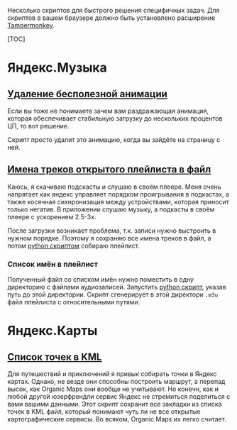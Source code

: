 Несколько скриптов для быстрого решения специфичных задач.
Для скриптов в вашем браузере должно быть установлено расширение [Tampermonkey](https://www.tampermonkey.net/).

[TOC]

# Яндекс.Музыка

## [Удаление бесполезной анимации](YandexMusic-rup-animation-remover.user.js)

Если вы тоже не понимаете зачем вам раздражающая анимация, которая обеспечивает стабильную загрузку до нескольких процентов ЦП, то вот решение.

Скрипт просто удалит это анимацию, когда вы зайдёте на страницу с ней.

## [Имена треков открытого плейлиста в файл](YandexMusic-collectTrackNames.user.js)

Каюсь, я скачиваю подскасты и слушаю в своём плеере. Меня очень напрягает как яндекс управляет порядком проигрывания в подкастах, а также косячная сихнронизация между устройствами, которая приносит только негатив. В приложении слушаю музыку, а подкасты в своём плеере с ускорением 2.5-3х.

После загрузки возникает проблема, т.к. записи нужно выстроить в нужном порядке. Поэтому я сохраняю все имена треков в файл, а потом [python скриптом](create_playlist.py) собираю плейлист.

### Список имён в плейлист

Полученный файл со списком имён нужно поместить в одну директорию с файлами аудиозаписей. Запустить [python скрипт](create_playlist.py), указав путь до этой директории. Скрипт сгенерирует в этой директори `.m3u` файл плейлиста с относительными путями.

# Яндекс.Карты

## [Список точек в KML](Yandex.map-bookmarks-to-KML.user.js)

Для путешествий и приключений я привык собирать точки в Яндекс картах. Однако, не везде они способны построить маршрут, а перепад высок, как Organic Maps они вообще не учитывают.  Но конечн, как и любой другой юзерфрендли сервис Яндекс не стремиться поделиться с вами вашими данными.
Этот скрипт сохранит все закладки из списка точек в KML файл, который понимают чуть ли не все открытые картографические сервисы. Во всяком, Organic Maps их легко считает.